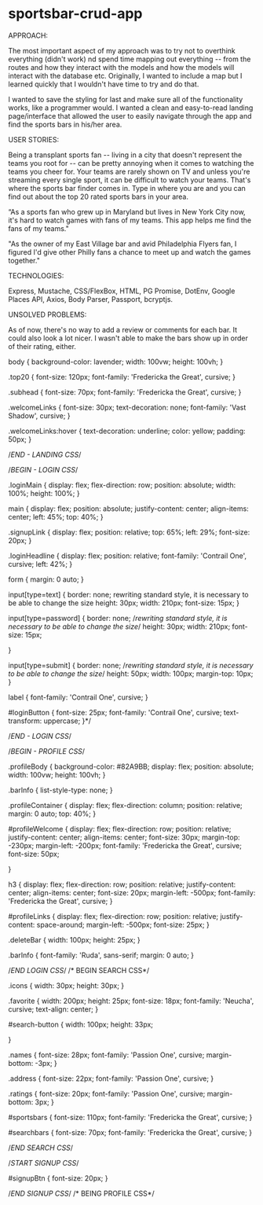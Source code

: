 # sportsbar-crud-app

APPROACH: 

The most important aspect of my approach was to try not to overthink everything (didn't work) nd spend time mapping out everything -- from the routes and how they interact with the models and how the models will interact with the database etc. Originally, I wanted to include a map but I learned quickly that I wouldn't have time to try and do that. 

I wanted to save the styling for last and make sure all of the functionality works, like a programmer would. I wanted a clean and easy-to-read landing page/interface that allowed the user to easily navigate through the app and find the sports bars in his/her area. 

USER STORIES:

Being a transplant sports fan -- living in a city that doesn't represent the teams you root for -- can be pretty annoying when it comes to watching the teams you cheer for. Your teams are rarely shown on TV and unless you're streaming every single sport, it can be difficult to watch your teams. That's where the sports bar finder comes in. Type in where you are and you can find out about the top 20 rated sports bars in your area. 

“As a sports fan who grew up in Maryland but lives in New York City now, it's hard to watch games with fans of my teams. This app helps me find the fans of my teams."

"As the owner of my East Village bar and avid Philadelphia Flyers fan, I figured I'd give other Philly fans a chance to meet up and watch the games together."

TECHNOLOGIES:

Express, Mustache, CSS/FlexBox, HTML, PG Promise, DotEnv, Google Places API, Axios, Body Parser, Passport, bcryptjs. 

UNSOLVED PROBLEMS:

As of now, there's no way to add a review or comments for each bar. It could also look a lot nicer. I wasn't able to make the bars show up in order of their rating, either. 

body {
	background-color: lavender;
	width: 100vw;
	height: 100vh;
}

.top20 {
	font-size: 120px;
	font-family: 'Fredericka the Great', cursive;
}

.subhead {
	font-size: 70px;
	font-family: 'Fredericka the Great', cursive;
}


.welcomeLinks {
	font-size: 30px;
	text-decoration: none;
	font-family: 'Vast Shadow', cursive;
}

.welcomeLinks:hover {
	text-decoration: underline;
	color: yellow;
	padding: 50px;
}






/*END - LANDING CSS*/

/*BEGIN - LOGIN CSS*/

.loginMain {
	display: flex;
	flex-direction: row;
	position: absolute;
	width: 100%;
	height: 100%;
}

main {
	display: flex;
	position: absolute;
	justify-content: center;
	align-items: center;
	left: 45%;
	top: 40%;
}

.signupLink {
	display: flex;
	position: relative;
	top: 65%;
	left: 29%;
	font-size: 20px;
}

.loginHeadline {
	display: flex;
	position: relative;
	font-family: 'Contrail One', cursive;
	left: 42%;
}

form {
	margin: 0 auto;
}

input[type=text] {
  border: none; rewriting standard style, it is necessary to be able to change the size
  height: 30px;
  width: 210px;
  font-size: 15px;
}

input[type=password] {
  border: none; /*rewriting standard style, it is necessary to be able to change the size*/
  height: 30px;
  width: 210px;
  font-size: 15px;

}

input[type=submit] {
  border: none; /*rewriting standard style, it is necessary to be able to change the size*/
  height: 50px;
  width: 100px;
  margin-top: 10px;
}

label {
	font-family: 'Contrail One', cursive;
}


#loginButton {
	font-size: 25px;
	font-family: 'Contrail One', cursive;
	text-transform: uppercase;
}*/


/*END - LOGIN CSS*/

/*BEGIN - PROFILE CSS*/

.profileBody {
	background-color: #82A9BB;
	display: flex;
	position: absolute;
	width: 100vw;
	height: 100vh;
}

.barInfo {
	list-style-type: none;
}

.profileContainer {
	display: flex;
	flex-direction: column;
	position: relative;
	margin: 0 auto;
	top: 40%;
}

#profileWelcome {
	display: flex;
	flex-direction: row;
	position: relative;
	justify-content: center;
	align-items: center;
	font-size: 30px;
	margin-top: -230px;
	margin-left: -200px;
	font-family: 'Fredericka the Great', cursive;
	font-size: 50px;

}

h3 {
	display: flex;
	flex-direction: row;
	position: relative;
	justify-content: center;
	align-items: center;
	font-size: 20px;
	margin-left: -500px;
	font-family: 'Fredericka the Great', cursive;
}

#profileLinks {
	display: flex;
	flex-direction: row;
	position: relative;
	justify-content: space-around;
	margin-left: -500px;
	font-size: 25px;
}

.deleteBar {
	width: 100px;
	height: 25px;
}

.barInfo {
	font-family: 'Ruda', sans-serif;
	margin: 0 auto;
}


/*END LOGIN CSS*/
/*
BEGIN SEARCH CSS*/

.icons {
	width: 30px;
	height: 30px;
}

.favorite {
	width: 200px;
	height: 25px;
	font-size: 18px;
	font-family: 'Neucha', cursive;
	text-align: center;
}

#search-button {
	width: 100px;
	height: 33px;

}

.names {
	font-size: 28px;
	font-family: 'Passion One', cursive;
	margin-bottom: -3px;
}

.address {
	font-size: 22px;
	font-family: 'Passion One', cursive;
}

.ratings {
	font-size: 20px;
	font-family: 'Passion One', cursive;
	margin-bottom: 3px;
}

#sportsbars {
	font-size: 110px;
	font-family: 'Fredericka the Great', cursive;
}

#searchbars {
	font-size: 70px;
	font-family: 'Fredericka the Great', cursive;
}


/*END SEARCH CSS*/

/*START SIGNUP CSS*/

#signupBtn {
	font-size: 20px;
}

/*END SIGNUP CSS*/
/*
BEING PROFILE CSS*/













